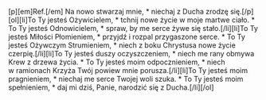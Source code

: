 [p][em]Ref.[/em] Na nowo stwarzaj mnie, * niechaj z Ducha zrodzę się.[/p][ol][li]To Ty jesteś Ożywicielem, * tchnij nowe życie w moje martwe ciało. * To Ty jesteś Odnowicielem, * spraw, by me serce żywe się stało.[/li][li]To Ty jesteś Miłości Płomieniem, * przyjdź i rozpal przygaszone serce. * To Ty jesteś Ożywczym Strumieniem, * niech z boku Chrystusa nowe życie czerpię.[/li][li]To Ty jesteś duszy oczyszczeniem, * niech me rany obmywa Krew z drzewa życia. * To Ty jesteś moim odpocznieniem, * niech w ramionach Krzyża Twój powiew mnie porusza.[/li][li]To Ty jesteś moim pragnieniem, * niechaj me serce Twojej woli szuka. * To Ty jesteś moim spełnieniem, * daj mi dziś, Panie, narodzić się z Ducha.[/li][/ol]